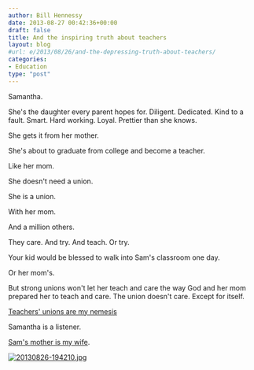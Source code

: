 ```yaml
---
author: Bill Hennessy
date: 2013-08-27 00:42:36+00:00
draft: false
title: And the inspiring truth about teachers
layout: blog
#url: e/2013/08/26/and-the-depressing-truth-about-teachers/
categories:
- Education
type: "post"
---
```


Samantha. 

She's the daughter every parent hopes for. Diligent. Dedicated. Kind to a fault. Smart. Hard working. Loyal. Prettier than she knows. 

She gets it from her mother.

She's about to graduate from college and become a teacher. 

Like her mom.

She doesn't need a union. 

She is a union. 

With her mom.

And a million others.

They care. And try. And teach. Or try. 

Your kid would be blessed to walk into Sam's classroom one day.

Or her mom's. 

But strong unions won't let her teach and care the way God and her mom prepared her to teach and care. The union doesn't care. Except for itself.

[Teachers' unions are my nemesis](https://hennessysview.com/2013/08/26/devastating-truth-teachers-unions/) 

Samantha is a listener. 

[Sam's mother is my wife](https://hennessysview.com/2013/02/15/heres-the-dirty-little-secret-about-teachers-nobody-is-telling-you-about/). 

  
  
[![20130826-194210.jpg](https://hennessysview.com/wp-content/uploads/2013/08/20130826-194210.jpg)
](https://hennessysview.com/wp-content/uploads/2013/08/20130826-194210.jpg)
